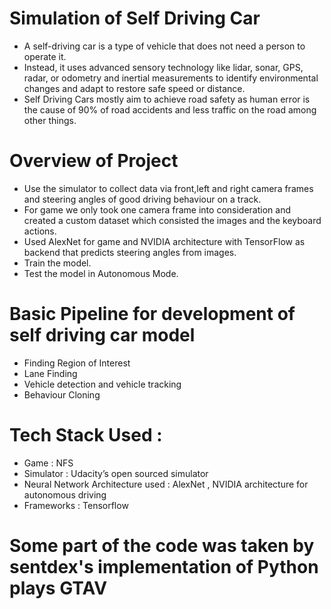 # Simulation of Self Driving Car

- A self-driving car is a type of vehicle that does not need a person to operate it. 
- Instead, it uses advanced sensory technology like lidar, sonar, GPS, radar, or odometry and inertial measurements to identify environmental changes and adapt to restore safe speed or distance. 
- Self Driving Cars mostly aim to achieve road safety as human error is the cause of 90% of road accidents and less traffic on the road among other things.

# Overview of Project
- Use the simulator to collect data via front,left and right camera frames and steering angles of good driving behaviour on a track.
- For game we only took one camera frame into consideration and created a custom dataset which consisted the images and the keyboard actions.
- Used AlexNet for game and NVIDIA architecture with TensorFlow as backend that predicts steering angles from images.
- Train the model.
- Test the model in Autonomous Mode.

# Basic Pipeline for development of self driving car model
- Finding Region of Interest
- Lane Finding
- Vehicle detection and vehicle tracking
- Behaviour Cloning

# Tech Stack Used :
- Game : NFS
- Simulator : Udacity’s open sourced simulator 
- Neural Network Architecture used : AlexNet , NVIDIA architecture for autonomous driving
- Frameworks : Tensorflow 
 
# Some part of the code was taken by sentdex's implementation of Python plays GTAV 
